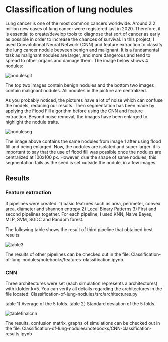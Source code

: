 # Classification of lung nodules

Lung cancer is one of the most common cancers worldwide. Around 2.2 million new cases of lung cancer were registered just in 2020. 
Therefore, it is essential to create/develop tools to diagnose that sort of cancer as early as possible in order to increase the chances of survival. 
In this project, I used Convolutional Neural Network (CNN) and feature extraction to classify the lung cancer nodule between benign and malignant. 
It is a fundamental task as malignant nodules are larger, and more dangerous and tend to spread to other organs and damage them. The image below shows 4 nodules:

![nodulesgit](https://user-images.githubusercontent.com/94997683/213807109-b0e6f30a-2f1c-451c-a1c2-cfff70a57e87.png)

The top two images contain benign nodules and the bottom two images contain malignant nodules. All nodules in the picture are centralized.

As you probably noticed, the pictures have a lot of noise which can confuse the models, reducing our results.
Then segmentation has been made by applying the Flood Fill algorithm before using the CNN and feature extraction. Beyond noise removal, the images have been enlarged to
highlight the nodule traits.

![noduleseg](https://user-images.githubusercontent.com/94997683/213810416-f65292a0-6cd2-4aee-859a-d0dae51bfde6.png)

The image above contains the same nodules from image 1 after using flood fill and being enlarged. Now, the nodules are isolated and super larger. it is important
to say that the use of flood fill was possible once the nodules are centralized at 100x100 px. However, due the shape of same nodules, this segmentation fails 
as the seed is set outside the nodule, in a few images.

## Results

### Feature extraction

3 pipelines were created: 1) basic features such as area, perimeter, convex area, diameter and shannon entropy 2) Local Binary Patterns 3) First and second pipelines together.
For each pipeline, I used KNN, Naive Bayes, MLP, SVM, SGDC and Random forest.

The following table shows the result of third pipeline that obtained best results:

![table3](https://user-images.githubusercontent.com/94997683/213814759-8cee16af-3951-474e-bb5e-1b318e8472a5.png)

The results of other pipelines can be checked out in the file: Classification-of-lung-nodules/notebooks/features-classification.ipynb.

### CNN

Three architectures were set (each simulation represents a architectures) with kfolder k=5. 
You can verify all details regarding the architectures in the file located: Classification-of-lung-nodules/src/architectures.py

table 1) Average of the 5 folds.
table 2) Standard deviation of the 5 folds.

![tablefinalcnn](https://user-images.githubusercontent.com/94997683/213815454-3cfba1c3-2ba8-4630-9195-4fb018a04fe6.png)

The results, confusion matrix, graphs of simulations can be checked out in the file: Classification-of-lung-nodules/notebooks/CNN-classification-results.ipynb



